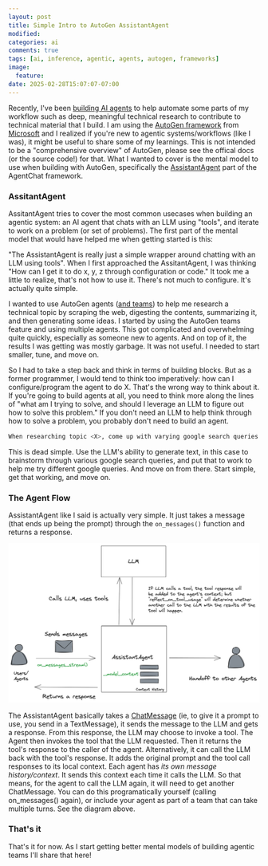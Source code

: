 ```yaml
---
layout: post
title: Simple Intro to AutoGen AssistantAgent
modified:
categories: ai
comments: true
tags: [ai, inference, agentic, agents, autogen, frameworks]
image:
  feature:
date: 2025-02-28T15:07:07-07:00
---
```


Recently, I've been [building AI agents](https://www.anthropic.com/research/building-effective-agents) to help automate some parts of my workflow such as deep, meaningful technical research to contribute to technical material that I build. I am using the [AutoGen framework](https://microsoft.github.io/autogen/stable/index.html) from [Microsoft](https://github.com/microsoft/autogen) and I realized if you're new to agentic systems/workflows (like I was), it might be useful to share some of my learnings. This is not intended to be a "comprehensive overview" of AutoGen, please see the offical docs (or the source code!) for that. What I wanted to cover is the mental model to use when building with AutoGen, specifically the [AssistantAgent](https://microsoft.github.io/autogen/stable/user-guide/agentchat-user-guide/tutorial/agents.html) part of the AgentChat framework. 

### AssitantAgent

AssitantAgent tries to cover the most common usecases when building an agentic system: an AI agent that chats with an LLM using "tools", and iterate to work on a problem (or set of problems). The first part of the mental model that would have helped me when getting started is this:

"The AssistantAgent is really just a simple wrapper around chatting with an LLM using tools". When I first approached the AssitantAgent, I was thinking "How can I get it to do x, y, z through configuration or code." It took me a little to realize, that's not how to use it. There's not much to configure. It's actually quite simple. 

I wanted to use AutoGen agents ([and teams](https://microsoft.github.io/autogen/stable/user-guide/agentchat-user-guide/tutorial/teams.html)) to help me research a technical topic by scraping the web, digesting the contents, summarizing it, and then generating some ideas. I started by using the AutoGen teams feature and using multiple agents. This got complicated and overwhelming quite quickly, especially as someone new to agents. And on top of it, the results I was getting was mostly garbage. It was not useful. I needed to start smaller, tune, and move on.

So I had to take a step back and think in terms of building blocks. But as a former programmer, I would tend to think too imperatively: how can I configure/program the agent to do X. That's the wrong way to think about it. If you're going to build agents at all, you need to think more along the lines of "what am I trying to solve, and should I leverage an LLM to figure out how to solve this problem." If you don't need an LLM to help think through how to solve a problem, you probably don't need to build an agent. 

```bash
When researching topic <X>, come up with varying google search queries to help research focusing on technical use cases or case studies, avoiding marketing material. 
```

This is dead simple. Use the LLM's ability to generate text, in this case to brainstorm through various google search queries, and put that to work to help me try different google queries. And move on from there. Start simple, get that working, and move on. 

### The Agent Flow

AssistantAgent like I said is actually very simple. It just takes a message (that ends up being the prompt) through the `on_messages()` function and returns a response. 


![](/images/autogen-assitant/visual.png)

The AssistantAgent basically takes a [ChatMessage](https://microsoft.github.io/autogen/stable/user-guide/agentchat-user-guide/tutorial/messages.html) (ie, to give it a prompt to use, you send in a TextMessage), it sends the message to the LLM and gets a response. From this response, the LLM may choose to invoke a tool. The Agent then invokes the tool that the LLM requested. Then it returns the tool's response to the caller of the agent. Alternatively, it can call the LLM back with the tool's response. It adds the original prompt and the tool call responses to its local context. Each agent has _its own message history/context_. It sends this context each time it calls the LLM. So that means, for the agent to call the LLM again, it will need to get another ChatMessage. You can do this programatically yourself (calling on_messages() again), or include your agent as part of a team that can take multiple turns. See the diagram above. 


### That's it

That's it for now. As I start getting better mental models of building agentic teams I'll share that here!


